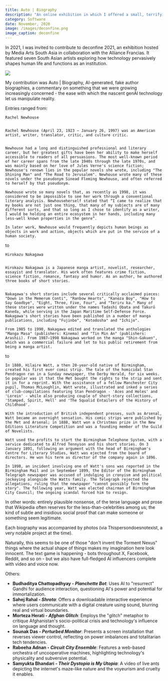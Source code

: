 ```yaml
---
title: Auto | Biography
description: "An online exhibition in which I offered a small, terrifying glimpse of the future: AI-generated author biographies."
category: Software
date: November, 2020
image: /images/deconfine.png
image_caption: deconfine
---
```


In 2021, I was invited to contribute to deconfine 2021, an exhibition hosted by Media Arts South Asia in collaboration with the Alliance Francias. It featured seven South Asian artists exploring how technology pervasively shapes human life and functions as an institution. 

![]({{site.baseurl}}/images/deconfinemain.png)


My contribution was Auto | Biography, AI-generated, fake author biographies, a  commentary on something that we were growing increasingly concerned - the ease with which the nascent genAI technology let us manipulate reality.


Entries ranged from:

```
Rachel Newhouse

  
Rachel Newhouse (April 23, 1923 – January 26, 1997) was an American artist, writer, translator, critic, and culture critic.


Newhouse had a long and distinguished professional and literary career, but her greatest gifts have been her ability to make herself accessible to readers of all persuasions. The most well-known period of her career spans from the late 1940s through the late 1970s, and was mainly based on her love of Jules Verne's science fiction; Newhouse's renown lies in the popular novels she wrote, including "The Shining Man" and "The Road to Jerusalem". Newhouse wrote many of these novels under the pseudonym Sinead Fleming Newhouse, and often referred to herself by that pseudonym.

Newhouse wrote so many novels that, as recently as 1998, it was considered to be impossible to see her work through a conventional literary analysis. Newhouseherself stated that “I came to realize that my books are not just one thing, that many of my subjects are of many different sorts, and that so long as I chose to identify as a writer, I would be holding an entire ecosystem in her hands, including many less-well known properties in the genre”. 

In later work, Newhouse would frequently depicts human beings as objects in work and action, objects which are put in the service of a human society.
```

to

```
Hirokazu Nakagawa


Hirokazu Nakagawa is a Japanese manga artist, novelist, researcher, essayist and translator. His work often features crime fiction, science fiction, romance, fantasy and humor. As an author, he authored three books of short stories.


Nakagawa's short stories include several critically acclaimed pieces: "Down in the Memerum Conti", "Ranbow Hearts", "Kanoza Boy", "How to Say Goodbye", "Eight, Three, Five, Four", and "Teriru ka." Many of these stories were written under the names Tadashi Obata and Takurō Kaneda, while serving in the Japan Maritime Self-Defense Force. Nakagawa's short stories have been published in a number of manga publications, including "Fujinbo", "Kotodosha" and "Ichijo". 

From 1985 to 1990, Nakagawa edited and translated the anthologies "Manga Masa" (publishers: Kinema) and "Tin Min An" (publishers: Arashii). From 1987–1998 Nakagawa worked on the manga "Shin-Gakuen", which was a commercial failure and let to his public retirement from being a manga artist.
```

to

```
In 1880, Hilaire Watt, a then 20-year-old native of Birmingham, created his first ever comic strip. The tale of the homicidal Stan Pendragon ran in a Sunday newspaper, the Derby Herald, for six weeks. So popular was it that the Met bought the rights to the strip and sent it in for a reprint. With the assistance of a fellow Manchester City pupil, Thomas McLoughlin, Watt wrote, illustrated and inked a series of club-compilations featuring Stan Pendragon - 'Aces and Holes' and 'Lorein' - while also producing couple of short-story collections, 'Stamped, Spirit, Hell' and 'The Squalid Entailers of the History of Childhood'.

With the introduction of British independent presses, such as Arsenal, Watt became an overnight sensation. His comic strips were published by the Met and Arsenal; in 1888, Watt won a Christmas prize in the New Editions Literature Competition and was a founding member of the Guild of Novelists.

Watt used the profits to start the Birmingham Telephone System, with a service dedicated to Alfred Tennyson and his short stories. On 3 January 1891, following an argument with the head of Birmingham's Centre for Literary Studies, Watt was ejected from the board of directors. He won his term as director of the company again in 1896.

In 1898, an incident involving one of Watt's sons was reported in the Birmingham Mail and in September 1899, the Editor of the Birmingham Telegraph newspaper was accused of indulging in cronyism and political jockeying alongside the Watts family. The Telegraph rejected the allegations, ruling that the newspaper "cannot possibly form the story". The following year, Watt was elected chairman of Birmingham City Council; the ongoing scandal forced him to resign.
```


In other words: entirely plausible nonsense, of the terse language and prose that Wikipedia often reserves for the less-than-celebrities among us; the kind of subtle and insidious social proof that can make someone or something seem legitimate. 

Each biography was accompanied by photos (via Thispersondoesnotexist, a very notable project at the time).

Naturally, this seems to be one of those "don't invent the Torment Nexus" things where the actual shape of things makes my imagination here look innocent. The text game is happening - bots throughout X, Facebook, Reddit, and so on - but we also have full-fledged AI influencers complete with video and voice now.


Others:

- **Budhaditya Chattopadhyay - _Planchette Bot_**: Uses AI to "resurrect" Gandhi for audience interaction, questioning AI's power and potential for immortalization.
- **Sahej Rahal - _Shrota_**: Offers a downloadable interactive experience where users communicate with a digital creature using sound, blurring real and virtual boundaries.
- **Morteza Herati - _Afghan Glitch_**: Employs the "glitch" metaphor to critique Afghanistan's socio-political crisis and technology's influence on language and thought.
- **Sounak Das - _Perturbed Monitor_**: Presents a screen installation that reverses viewer control, reflecting on power imbalances and totalitarian tech tendencies.
- **Rabeeha Adnan - _Circuit City Ensemble_**: Features a web-based orchestra of uncooperative machines, highlighting technology's physicality and subversive potential.
- **Samyukta Bhandari - _Their Dystopia is My Utopia_**: A video of live ants depicting the internet's maze-like nature and the voyeurism and cruelty it enables.




